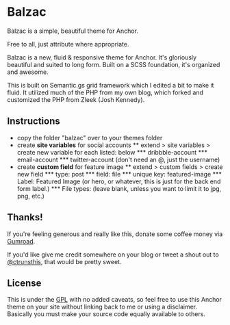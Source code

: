 # Balzac

Balzac is a simple, beautiful theme for Anchor. 

Free to all, just attribute where appropriate.

Balzac is a new, fluid & responsive theme for Anchor. It's gloriously beautiful and suited to long form. Built on a SCSS foundation, it's organized and awesome.

This is built on Semantic.gs grid framework which I edited a bit to make it fluid. It utilized much of the PHP from my own blog, which forked and customized the PHP from Zleek (Josh Kennedy). 

## Instructions
* copy the folder "balzac" over to your themes folder
* create **site variables** for social accounts
** extend > site variables > create new variable for each listed: below
*** dribbble-account
*** email-account
*** twitter-account (don't need an @, just the username)
* create **custom field** for feature image
** extend > custom fields > create new field
*** type: post
*** field: file
*** unique key: featured-image
*** Label: Featured Image (or hero, or whatever, this is just for the back end form label.)
*** File types: (leave blank, unless you want to limit it to jpg, png, etc.)

## Thanks!

If you're feeling generous and really like this, donate some coffee money via [Gumroad](https://gumroad.com/l/balzac).

If you'd like give me credit somewhere on your blog or tweet a shout out to
[@ctrunsthis](https://twitter.com/ctrunsthis), that would be pretty sweet. 

## License

This is under the [GPL](http://choosealicense.com/licenses/gpl-v2/) with no added caveats, so feel free to use this Anchor theme on your site without linking back to me or using a disclaimer. Basically you must make your source code equally available to others.






